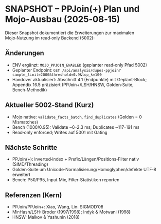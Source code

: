 # SNAPSHOT – PPJoin(+) Plan und Mojo‑Ausbau (2025‑08‑15)

Dieser Snapshot dokumentiert die Erweiterungen zur maximalen Mojo‑Nutzung im read‑only Backend (5002):

## Änderungen
- ENV ergänzt: `MOJO_PPJOIN_ENABLED` (geplanter read‑only Pfad 5002)
- Geplanter Endpoint: `GET /api/analysis/dupes-ppjoin?sample_limit=2000&threshold=0.9&top_k=100`
- Handover aktualisiert: Abschnitt 4.1 (Endpunkte) mit Geplant‑Block; Appendix 16.5 präzisiert (PPJoin+/LSH/HNSW, Golden‑Suite, Bench‑Methodik)

## Aktueller 5002‑Stand (Kurz)
- Mojo native: `validate_facts_batch`, `find_duplicates` (Golden = 0 Mismatches)
- Bench (1000/0.95): Validate ~0–2.3 ms; Duplicates ~117–191 ms
- Read‑only enforced; Writes auf 5001 mit Gating

## Nächste Schritte
- PPJoin(+): Inverted‑Index + Prefix/Längen/Positions‑Filter nativ (SIMD/Threading)
- Golden‑Suite um Unicode‑Normalisierung/Homoglyphen/defekte UTF‑8 erweitert
- Bench: P50/P95, Input‑Mix, Filter‑Statistiken reporten

## Referenzen (Kern)
- PPJoin/PPJoin+: Xiao, Wang, Lin. SIGMOD’08
- MinHash/LSH: Broder (1997/1998); Indyk & Motwani (1998)
- HNSW: Malkov & Yashunin (2018)

